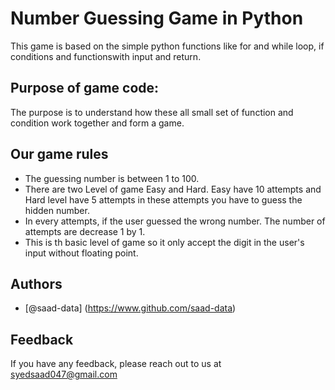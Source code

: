 
# Number Guessing Game in Python

This game is based on the simple python functions like for and while loop, if conditions and functionswith input and return.




## Purpose of game code:
The purpose is to understand how these all small set of function and condition work together and
form a game. 
## Our game rules
- The guessing number is between 1 to 100.
- There are two Level of game Easy and Hard. Easy have 10 attempts and Hard level have 5 attempts in these attempts you have to guess the hidden number.
- In every attempts, if the user guessed the wrong number. The number of attempts are decrease 1 by 1.
- This is th basic level of game so it only accept the digit in the user's input without floating point. 
## Authors

- [@saad-data] (https://www.github.com/saad-data)


## Feedback

If you have any feedback, please reach out to us at syedsaad047@gmail.com

